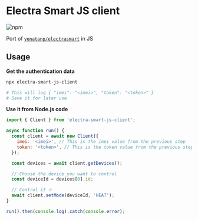 # Electra Smart JS client
![npm](https://img.shields.io/npm/v/electra-smart-js-client?style=plastic)

Port of [`yonatanp/electrasmart`](https://github.com/yonatanp/electrasmart) in JS

## Usage

**Get the authentication data**

```bash
npx electra-smart-js-client

# This will log { "imei": "<imei>", "token": "<token>" }
# Save it for later use
```

**Use it from Node.js code**
```js
import { Client } from 'electra-smart-js-client';

async function run() {
  const client = await new Client({
    imei: '<imei>', // This is the imei value from the previous step
    token: '<token>', // This is the token value from the previous step
  });

  const devices = await client.getDevices();

  // Choose the device you want to control
  const deviceId = devices[0].id;

  // Control it 🔥
  await client.setMode(deviceId, 'HEAT');
}

run().then(console.log).catch(console.error);

```
